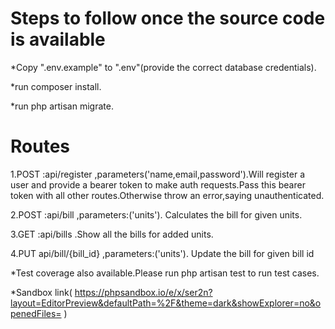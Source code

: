 # Steps to follow once the source code is available



*Copy ".env.example" to ".env"(provide the correct database credentials).

*run composer install.

*run php artisan migrate.



# Routes

1.POST :api/register ,parameters('name,email,password').Will register a user and provide a bearer token to make auth
requests.Pass this bearer token with all other routes.Otherwise throw an error,saying unauthenticated.



2.POST :api/bill ,parameters:('units'). Calculates the bill for given units.



3.GET :api/bills .Show all the bills for added units.



4.PUT api/bill/{bill_id} ,parameters:('units'). Update the bill for given bill id

*Test coverage also available.Please run php artisan test to run test cases. 

*Sandbox link( https://phpsandbox.io/e/x/ser2n?layout=EditorPreview&defaultPath=%2F&theme=dark&showExplorer=no&openedFiles= )
